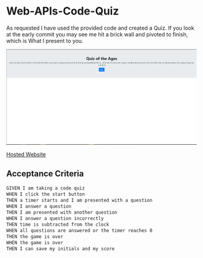 # Web-APIs-Code-Quiz
As requested I have used the provided code and created a Quiz. If you look at the early commit you may see me hit a brick wall and pivoted to finish, which is What I present to you.

![Website Preview](Assets/image.png)



[Hosted Website](https://ossaswossas.github.io/Web-APIs-Code-Quiz-/)











## Acceptance Criteria

```
GIVEN I am taking a code quiz
WHEN I click the start button
THEN a timer starts and I am presented with a question
WHEN I answer a question
THEN I am presented with another question
WHEN I answer a question incorrectly
THEN time is subtracted from the clock
WHEN all questions are answered or the timer reaches 0
THEN the game is over
WHEN the game is over
THEN I can save my initials and my score
```